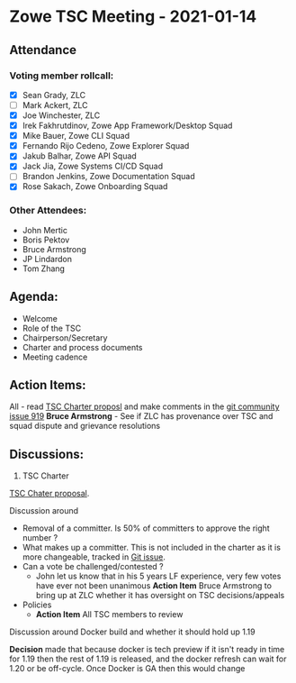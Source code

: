# Zowe TSC Meeting - 2021-01-14


## **Attendance**


### Voting member rollcall:

*   [X] Sean Grady, ZLC	
*   [ ] Mark Ackert, ZLC	
*   [X] Joe Winchester, ZLC
*   [X] Irek Fakhrutdinov, Zowe App Framework/Desktop Squad	
*   [X] Mike Bauer, Zowe CLI Squad	
*   [X] Fernando Rijo Cedeno, Zowe Explorer Squad	
*   [X] Jakub Balhar, Zowe API Squad	
*   [X] Jack Jia, Zowe Systems CI/CD Squad	
*   [ ] Brandon Jenkins, Zowe Documentation Squad	
*   [X] Rose Sakach, Zowe Onboarding Squad

### Other Attendees:

* John Mertic
* Boris Pektov
* Bruce Armstrong
* JP Lindardon
* Tom Zhang

## Agenda:

*   Welcome
*   Role of the TSC
*   Chairperson/Secretary
*   Charter and process documents
*   Meeting cadence


## Action Items:

All - read [TSC Charter proposl](https://docs.google.com/presentation/d/1UN72RujWpmIVwtGuv0PyrRs-qygVQsyILuLyKFmE4Ho/edit?usp=sharing) and make comments in the [git community issue 919](https://github.com/zowe/community/issues/919)
**Bruce Armstrong** - See if ZLC has provenance over TSC and squad dispute and grievance resolutions

## Discussions:

1. TSC Charter

[TSC Chater proposal](https://docs.google.com/presentation/d/1UN72RujWpmIVwtGuv0PyrRs-qygVQsyILuLyKFmE4Ho/edit?usp=sharing).

Discussion around
- Removal of a committer.  Is 50% of committers to approve the right number ? 
- What makes up a committer.  This is not included in the charter as it is more changeable, tracked in [Git issue](https://github.com/zowe/community/issues/922).
- Can a vote be challenged/contested ?  
  - John let us know that in his 5 years LF experience, very few votes have ever not been unanimous 
  **Action Item** Bruce Armstrong to bring up at ZLC whether it has oversight on TSC decisions/appeals
- Policies
  - **Action Item** All TSC members to review

Discussion around Docker build and whether it should hold up 1.19

**Decision** made that because docker is tech preview if it isn't ready in time for 1.19 then the rest of 1.19 is released, and the docker refresh can wait for 1.20 or be off-cycle.  Once Docker is GA then this would change

